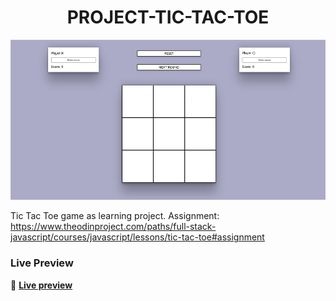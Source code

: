 <div align="center">
 
# PROJECT-TIC-TAC-TOE
 
<img alt="App preview" src="https://github.com/MaciejDabrowskii/PROJECT-TIC-TAC-TOE/blob/main/TIC-TAC-TOE%20preview.jpg">

</div>
  
Tic Tac Toe game as learning project. 
Assignment: https://www.theodinproject.com/paths/full-stack-javascript/courses/javascript/lessons/tic-tac-toe#assignment



### Live Preview

🔗 <b> [Live preview](https://maciejdabrowskii.github.io/PROJECT-TIC-TAC-TOE/)</b>
